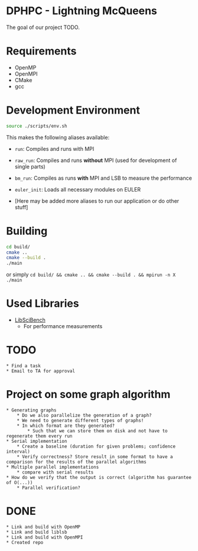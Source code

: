 
# DPHPC - Lightning McQueens

The goal of our project TODO.

# Requirements
* OpenMP
* OpenMPI
* CMake
* gcc

# Development Environment
```bash
source ./scripts/env.sh
```
This makes the following aliases available:
* `run`: Compiles and runs with MPI
* `raw_run`: Compiles and runs **without** MPI (used for development of single parts)
* `bm_run`: Compiles as runs **with** MPI and LSB to measure the performance
* `euler_init`: Loads all necessary modules on EULER

* [Here may be added more aliases to run our application or do other stuff] 


# Building

```bash
cd build/
cmake ..
cmake --build .
./main
```
or simply `cd build/ && cmake .. && cmake --build . && mpirun -n X ./main`

# Used Libraries
* [LibSciBench](https://spcl.inf.ethz.ch/Research/Performance/LibLSB/)
    * For performance measurements

# TODO
    * Find a task
    * Email to TA for approval

# Project on some graph algorithm
    * Generating graphs
        * Do we also parallelize the generation of a graph?
        * We need to generate different types of graphs!
        * In which format are they generated?
            * Such that we can store them on disk and not have to regenerate them every run
    * Serial implementation
        * Create a baseline (duration for given problems; confidence interval)
        * Verify correctness? Store result in some format to have a comparison for the results of the parallel algorithms
    * Multiple parallel implementations
        * compare with serial results
    * How do we verify that the output is correct (algorithm has guarantee of O(...))
        * Parallel verification?


# DONE
    * Link and build with OpenMP
    * Link and build liblsb
    * Link and build with OpenMPI
    * Created repo
